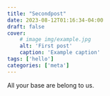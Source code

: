 ```yaml
---
title: "Secondpost"
date: 2023-08-12T01:16:34-04:00
draft: false
cover:
    # image img/example.jpg
    alt: 'First post'
    caption: 'Example caption'
tags: ['hello']
categories: ['meta']
---
```


All your base are belong to us.